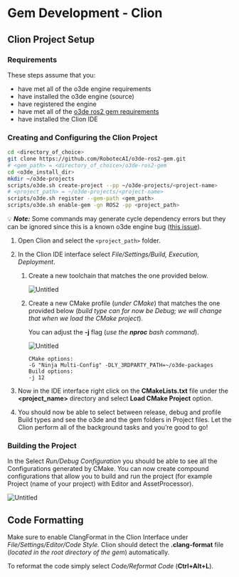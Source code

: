 # Gem Development - Clion

## Clion Project Setup

### Requirements

These steps assume that you:

- have met all of the o3de engine requirements
- have installed the o3de engine (source)
- have registered the engine
- have met all of the [o3de ros2 gem requirements](https://github.com/RobotecAI/o3de-ros2-gem#requirements)
- have installed the Clion IDE

### Creating and Configuring the Clion Project

```bash
cd <directory_of_choice>
git clone https://github.com/RobotecAI/o3de-ros2-gem.git
# <gem_path> = <directory_of_choice>/o3de-ros2-gem
cd <o3de_install_dir>
mkdir ~/o3de-projects
scripts/o3de.sh create-project --pp ~/o3de-projects/<project-name>
# <project_path> = ~/o3de-projects/<project-name>
scripts/o3de.sh register --gem-path <gem_path>
scripts/o3de.sh enable-gem -gn ROS2 -pp <project_path>
```
💡 ***Note:*** Some commands may generate cycle dependency errors but they can be ignored since this is a known o3de engine bug ([this issue](https://github.com/o3de/o3de/issues/10515)).


1. Open Clion and select the `<project_path>` folder.
2. In the Clion IDE interface select *File/Settings/Build, Execution, Deployment*.
    1. Create a new toolchain that matches the one provided below.
        
        ![Untitled](static/toolchain.png)
        
    2. Create a new CMake profile (*under CMake*) that matches the one provided below (*build type can for now be Debug; we will change that when we load the CMake project*).
        
        You can adjust the **-j** flag (*use the **nproc** bash command*).
        
        ![Untitled](static/cmake-profile.png)
        
        ```
        CMake options:
        -G "Ninja Multi-Config" -DLY_3RDPARTY_PATH=~/o3de-packages
        Build options:
        -j 12
        ```
        
3. Now in the IDE interface right click on the **CMakeLists.txt** file under the **<project_name>** directory and select **Load CMake Project** option.
4. You should now be able to select between release, debug and profile Build types and see the o3de and the gem folders in Project files. Let the Clion perform all of the background tasks and you’re good to go!

### Building the Project

In the Select *Run/Debug Configuration* you should be able to see all the Configurations generated by CMake. You can now create compound configurations that allow you to build and run the project (for example Project (name of your project) with Editor and AssetProcessor).

![Untitled](static/build-config.png)

## Code Formatting

Make sure to enable ClangFormat in the Clion Interface under *File/Settings/Editor/Code Style.* Clion should detect the **.clang-format** file (*located in the root directory of the gem*) automatically.

To reformat the code simply select *Code/Reformat Code* (**Ctrl+Alt+L**).